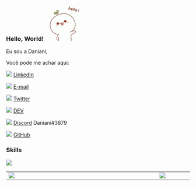 ### Hello, World! <img src="hello.gif" width="100px"></h2>

<!-- **danianith/danianith** is a ✨ _special_ ✨ repository because its `README.md` (this file) appears on your GitHub profile.

Here are some ideas to get you started:

- 🔭 I’m currently working on ...
- 🌱 I’m currently learning ...
- 👯 I’m looking to collaborate on ...
- 🤔 I’m looking for help with ...
- 💬 Ask me about ...
- 📫 How to reach me: ...
- 😄 Pronouns: ...
- ⚡ Fun fact: ...
-->

Eu sou a Daniani, 

Você pode me achar aqui:

<a href="https://www.linkedin.com/in/danianith"><img src="https://github.com/danianith/danianith/linkedin.png" width="16"></img></a> [LinkedIn](https://www.linkedin.com/in/danianith)

<a href="https://www.linkedin.com/in/danianith"><img src="https://github.com/danianith/danianith/gmail.png" width="16"></img></a> [E-mail](https://www.linkedin.com/in/danianith)

<a href="https://www.twitter.com/danianith"><img src="https://github.com/danianith/danianith/twitter.png" width="16"></img></a> [Twitter](https://www.twitter.com/danianith)

<a href="https://https://dev.to/danianith"><img src="https://github.com/danianith/danianith/devto.png" width="16"></img></a> [DEV](https://https://https://dev.to/danianith)

<a href="https://discordapp.com/users/746127554267709511"><img src="https://github.com/danianith/danianith/discord.png" width="16"></img></a> [Discord](https://discordapp.com/users/746127554267709511) Daniani#3879

<a href="https://github.com/danianith"><img src="https://github.com/danianith/danianith/github.png" width="16"></img></a> [GitHub](https://github.com/danianith)

### Skills

![](https://komarev.com/ghpvc/?username=danianith&color=blueviolet)

<center>
<table>
    <tr>
        <td><img width="400px" align="left" src="https://github-readme-stats.vercel.app/api/top-langs/?username=danianith&hide=html&layout=compact&theme=shades-of-purple" /></td>
        <td><img width="495px" align="left" src="https://github-readme-stats.vercel.app/api?username=danianith&theme=shades-of-purple"/></td>
    </tr>   
</table>
</center>

